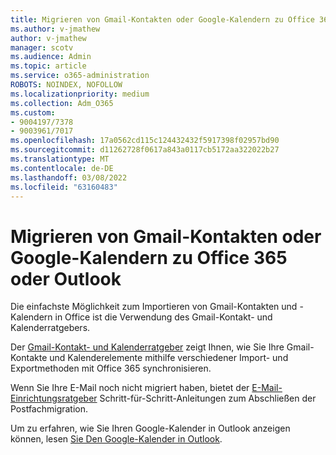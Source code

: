 ```yaml
---
title: Migrieren von Gmail-Kontakten oder Google-Kalendern zu Office 365 oder Outlook
ms.author: v-jmathew
author: v-jmathew
manager: scotv
ms.audience: Admin
ms.topic: article
ms.service: o365-administration
ROBOTS: NOINDEX, NOFOLLOW
ms.localizationpriority: medium
ms.collection: Adm_O365
ms.custom:
- 9004197/7378
- 9003961/7017
ms.openlocfilehash: 17a0562cd115c124432432f5917398f02957bd90
ms.sourcegitcommit: d11262728f0617a843a0117cb5172aa322022b27
ms.translationtype: MT
ms.contentlocale: de-DE
ms.lasthandoff: 03/08/2022
ms.locfileid: "63160483"
---
```

# <a name="migrate-gmail-contacts-or-google-calendars-to-office-365-or-outlook"></a>Migrieren von Gmail-Kontakten oder Google-Kalendern zu Office 365 oder Outlook

Die einfachste Möglichkeit zum Importieren von Gmail-Kontakten und -Kalendern in Office ist die Verwendung des Gmail-Kontakt- und Kalenderratgebers.

Der [Gmail-Kontakt- und Kalenderratgeber](https://go.microsoft.com/fwlink/?linkid=2134386) zeigt Ihnen, wie Sie Ihre Gmail-Kontakte und Kalenderelemente mithilfe verschiedener Import- und Exportmethoden mit Office 365 synchronisieren.

Wenn Sie Ihre E-Mail noch nicht migriert haben, bietet der [E-Mail-Einrichtungsratgeber](https://go.microsoft.com/fwlink/?linkid=2133951) Schritt-für-Schritt-Anleitungen zum Abschließen der Postfachmigration.

Um zu erfahren, wie Sie Ihren Google-Kalender in Outlook anzeigen können, lesen [Sie Den Google-Kalender in Outlook](https://go.microsoft.com/fwlink/?linkid=2083939).

